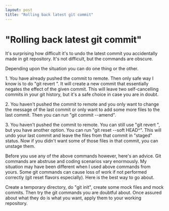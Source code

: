 ```yaml
---
layout: post
title: "Rolling back latest git commit"
---
```

"Rolling back latest git commit"
===
It's surprising how difficult it's to undo the latest commit you accidentally made in git repository. It's not difficult, but the commands are obscure.  
  
Depending upon the situation you can do one thing or the other.  
  
1\. You have already pushed the commit to remote. Then only safe way I know is to do "git revert ". It will create a new commit that essentially negates the effect of the given commit. This will leave two self-cancelling commits in your git history, but it's a safe choice in case you are in doubt.  
  
2\. You haven't pushed the commit to remote and you only want to change the message of the last commit or only want to add some more files to the last commit. Then you can run "git commit --amend".  
  
3\. You haven't pushed the commit to remote. You can still use "git revert ", but you have another option. You can run "git reset --soft HEAD^". This will undo your last commit and leave the files from that commit in "staged" status. Now if you didn't want some of those files in that commit, you can unstage them.  
  
Before you use any of the above commands however, here's an advice. Git commands are abstruse and coding scenarios vary enormously. My situation may have been different when I used above commands from yours. Some git commands can cause loss of work if not performed correctly (git reset flavors especially). Here is the best way to go about.  
  
Create a temporary directory, do "git init", create some mock files and mock commits. Then try the git commands you are doubtful about. Once assured about what they do is what you want, apply them to your working repository.

